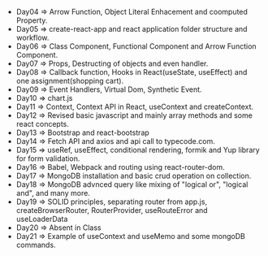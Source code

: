 - Day04 => Arrow Function, Object Literal Enhacement and coomputed Property.
- Day05 => create-react-app and react application folder structure and workflow.
- Day06 => Class Component, Functional Component and Arrow Function Component.
- Day07 => Props, Destructing of objects and even handler.
- Day08 => Callback function, Hooks in React(useState, useEffect) and one assignment(shopping cart).
- Day09 => Event Handlers, Virtual Dom, Synthetic Event.
- Day10 => chart.js
- Day11 => Context, Context API in React, useContext and createContext.
- Day12 => Revised basic javascript and mainly array methods and some react concepts.
- Day13 => Bootstrap and react-bootstrap
- Day14 => Fetch API and axios and api call to typecode.com.
- Day15 => useRef, useEffect, conditional rendering, formik and Yup library for form validation.
- Day16 => Babel, Webpack and routing using react-router-dom.
- Day17 => MongoDB installation and basic crud operation on collection.
- Day18 => MongoDB advnced query like mixing of "logical or", "logical and", and many more.
- Day19 => SOLID principles, separating router from app.js, createBrowserRouter, RouterProvider, useRouteError and useLoaderData
- Day20 => Absent in Class
- Day21 => Example of useContext and useMemo and some mongoDB commands.
